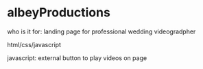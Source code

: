 # albeyProductions
who is it for: landing page for professional wedding videogradpher

html/css/javascript

javascript: external button to play videos on page
